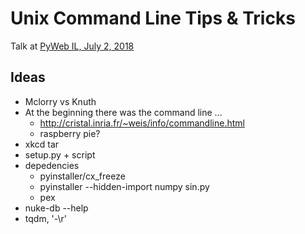 # Unix Command Line Tips & Tricks 

Talk at [PyWeb IL, July 2, 2018](https://www.meetup.com/PyWeb-IL/events/250814110/)


## Ideas

* Mclorry vs Knuth
* At the beginning there was the command line ...
    - http://cristal.inria.fr/~weis/info/commandline.html
    - raspberry pie?
* xkcd tar
* setup.py + script
* depedencies
    * pyinstaller/cx_freeze
    - pyinstaller --hidden-import numpy sin.py
    - pex
* nuke-db --help
* tqdm, '-\r'
